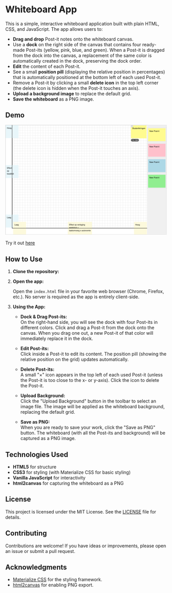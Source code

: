 # Whiteboard App

This is a simple, interactive whiteboard application built with plain HTML, CSS, and JavaScript. The app allows users to:

- **Drag and drop** Post-it notes onto the whiteboard canvas.
- Use a **dock** on the right side of the canvas that contains four ready-made Post-its (yellow, pink, blue, and green). When a Post-it is dragged from the dock into the canvas, a replacement of the same color is automatically created in the dock, preserving the dock order.
- **Edit** the content of each Post-it.
- See a small **position pill** (displaying the relative position in percentages) that is automatically positioned at the bottom left of each used Post-it.
- Remove a Post-it by clicking a small **delete icon** in the top left corner (the delete icon is hidden when the Post-it touches an axis).
- **Upload a background image** to replace the default grid.
- **Save the whiteboard** as a PNG image.

## Demo

![Whiteboard App Demo](screenshot.png)

Try it out [here](https://businessdatasolutions.github.io/whiteboard/)

## How to Use

1. **Clone the repository:**

2. **Open the app:**

   Open the `index.html` file in your favorite web browser (Chrome, Firefox, etc.). No server is required as the app is entirely client-side.

3. **Using the App:**

   - **Dock & Drag Post-its:**  
     On the right-hand side, you will see the dock with four Post-its in different colors. Click and drag a Post-it from the dock onto the canvas. When you drag one out, a new Post-it of that color will immediately replace it in the dock.

   - **Edit Post-its:**  
     Click inside a Post-it to edit its content. The position pill (showing the relative position on the grid) updates automatically.

   - **Delete Post-its:**  
     A small "×" icon appears in the top left of each used Post-it (unless the Post-it is too close to the x- or y-axis). Click the icon to delete the Post-it.

   - **Upload Background:**  
     Click the "Upload Background" button in the toolbar to select an image file. The image will be applied as the whiteboard background, replacing the default grid.

   - **Save as PNG:**  
     When you are ready to save your work, click the "Save as PNG" button. The whiteboard (with all the Post-its and background) will be captured as a PNG image.

## Technologies Used

- **HTML5** for structure
- **CSS3** for styling (with Materialize CSS for basic styling)
- **Vanilla JavaScript** for interactivity
- **html2canvas** for capturing the whiteboard as a PNG

## License

This project is licensed under the MIT License. See the [LICENSE](LICENSE) file for details.

## Contributing

Contributions are welcome! If you have ideas or improvements, please open an issue or submit a pull request.

## Acknowledgments

- [Materialize CSS](https://materializecss.com/) for the styling framework.
- [html2canvas](https://html2canvas.hertzen.com/) for enabling PNG export.

